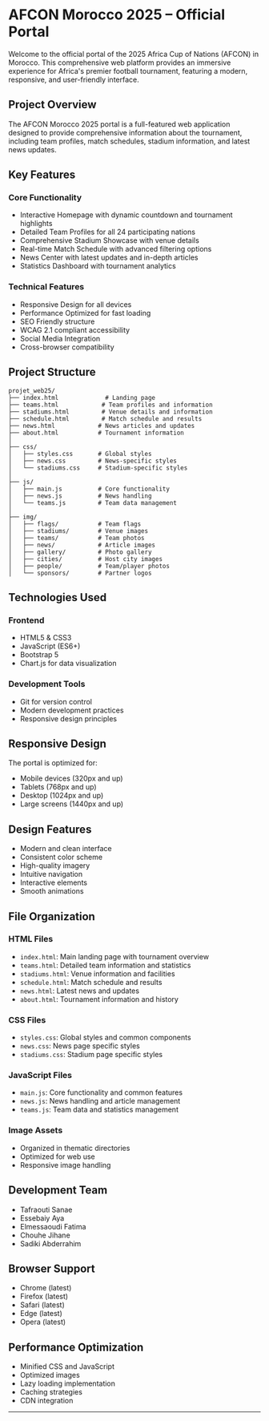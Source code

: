 # AFCON Morocco 2025 – Official Portal

Welcome to the official portal of the 2025 Africa Cup of Nations (AFCON) in Morocco. This comprehensive web platform provides an immersive experience for Africa's premier football tournament, featuring a modern, responsive, and user-friendly interface.

## Project Overview

The AFCON Morocco 2025 portal is a full-featured web application designed to provide comprehensive information about the tournament, including team profiles, match schedules, stadium information, and latest news updates.

## Key Features

### Core Functionality
- Interactive Homepage with dynamic countdown and tournament highlights
- Detailed Team Profiles for all 24 participating nations
- Comprehensive Stadium Showcase with venue details
- Real-time Match Schedule with advanced filtering options
- News Center with latest updates and in-depth articles
- Statistics Dashboard with tournament analytics

### Technical Features
- Responsive Design for all devices
- Performance Optimized for fast loading
- SEO Friendly structure
- WCAG 2.1 compliant accessibility
- Social Media Integration
- Cross-browser compatibility

## Project Structure

```
projet_web25/
├── index.html             # Landing page
├── teams.html            # Team profiles and information
├── stadiums.html         # Venue details and information
├── schedule.html         # Match schedule and results
├── news.html            # News articles and updates
├── about.html           # Tournament information
│
├── css/
│   ├── styles.css       # Global styles 
│   ├── news.css         # News-specific styles 
│   └── stadiums.css     # Stadium-specific styles 
│
├── js/
│   ├── main.js          # Core functionality 
│   ├── news.js          # News handling 
│   └── teams.js         # Team data management 
│
├── img/
│   ├── flags/           # Team flags
│   ├── stadiums/        # Venue images
│   ├── teams/           # Team photos
│   ├── news/            # Article images
│   ├── gallery/         # Photo gallery
│   ├── cities/          # Host city images
│   ├── people/          # Team/player photos
│   └── sponsors/        # Partner logos
```

## Technologies Used

### Frontend
- HTML5 & CSS3
- JavaScript (ES6+)
- Bootstrap 5
- Chart.js for data visualization

### Development Tools
- Git for version control
- Modern development practices
- Responsive design principles

## Responsive Design

The portal is optimized for:
- Mobile devices (320px and up)
- Tablets (768px and up)
- Desktop (1024px and up)
- Large screens (1440px and up)

## Design Features

- Modern and clean interface
- Consistent color scheme
- High-quality imagery
- Intuitive navigation
- Interactive elements
- Smooth animations

## File Organization

### HTML Files
- `index.html`: Main landing page with tournament overview
- `teams.html`: Detailed team information and statistics
- `stadiums.html`: Venue information and facilities
- `schedule.html`: Match schedule and results
- `news.html`: Latest news and updates
- `about.html`: Tournament information and history

### CSS Files
- `styles.css`: Global styles and common components
- `news.css`: News page specific styles
- `stadiums.css`: Stadium page specific styles

### JavaScript Files
- `main.js`: Core functionality and common features
- `news.js`: News handling and article management
- `teams.js`: Team data and statistics management

### Image Assets
- Organized in thematic directories
- Optimized for web use
- Responsive image handling

## Development Team

- Tafraouti Sanae
- Essebaiy Aya
- Elmessaoudi Fatima
- Chouhe Jihane
- Sadiki Abderrahim

## Browser Support

- Chrome (latest)
- Firefox (latest)
- Safari (latest)
- Edge (latest)
- Opera (latest)

## Performance Optimization

- Minified CSS and JavaScript
- Optimized images
- Lazy loading implementation
- Caching strategies
- CDN integration

---




